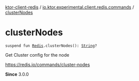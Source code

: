 [ktor-client-redis](../index.md) / [io.ktor.experimental.client.redis.commands](index.md) / [clusterNodes](./cluster-nodes.md)

# clusterNodes

`suspend fun `[`Redis`](../io.ktor.experimental.client.redis/-redis/index.md)`.clusterNodes(): `[`String`](https://kotlinlang.org/api/latest/jvm/stdlib/kotlin/-string/index.html)`?`

Get Cluster config for the node

https://redis.io/commands/cluster-nodes

**Since**
3.0.0

